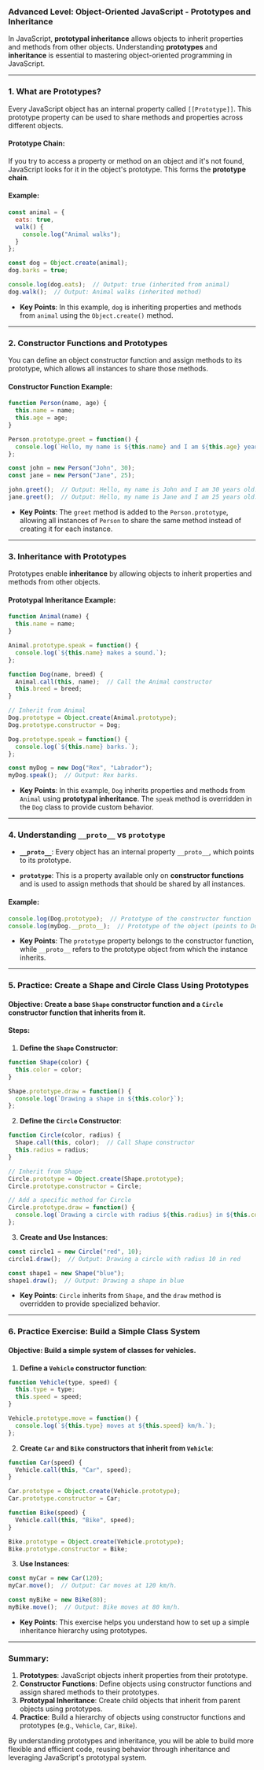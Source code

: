 ### **Advanced Level: Object-Oriented JavaScript - Prototypes and Inheritance**

In JavaScript, **prototypal inheritance** allows objects to inherit properties and methods from other objects. Understanding **prototypes** and **inheritance** is essential to mastering object-oriented programming in JavaScript.

---

### **1. What are Prototypes?**

Every JavaScript object has an internal property called `[[Prototype]]`. This prototype property can be used to share methods and properties across different objects.

#### **Prototype Chain**:
If you try to access a property or method on an object and it's not found, JavaScript looks for it in the object's prototype. This forms the **prototype chain**.

#### **Example**:

```javascript
const animal = {
  eats: true,
  walk() {
    console.log("Animal walks");
  }
};

const dog = Object.create(animal);
dog.barks = true;

console.log(dog.eats);  // Output: true (inherited from animal)
dog.walk();  // Output: Animal walks (inherited method)
```

- **Key Points**: In this example, `dog` is inheriting properties and methods from `animal` using the `Object.create()` method.

---

### **2. Constructor Functions and Prototypes**

You can define an object constructor function and assign methods to its prototype, which allows all instances to share those methods.

#### **Constructor Function Example**:

```javascript
function Person(name, age) {
  this.name = name;
  this.age = age;
}

Person.prototype.greet = function() {
  console.log(`Hello, my name is ${this.name} and I am ${this.age} years old.`);
};

const john = new Person("John", 30);
const jane = new Person("Jane", 25);

john.greet();  // Output: Hello, my name is John and I am 30 years old.
jane.greet();  // Output: Hello, my name is Jane and I am 25 years old.
```

- **Key Points**: The `greet` method is added to the `Person.prototype`, allowing all instances of `Person` to share the same method instead of creating it for each instance.

---

### **3. Inheritance with Prototypes**

Prototypes enable **inheritance** by allowing objects to inherit properties and methods from other objects.

#### **Prototypal Inheritance Example**:

```javascript
function Animal(name) {
  this.name = name;
}

Animal.prototype.speak = function() {
  console.log(`${this.name} makes a sound.`);
};

function Dog(name, breed) {
  Animal.call(this, name);  // Call the Animal constructor
  this.breed = breed;
}

// Inherit from Animal
Dog.prototype = Object.create(Animal.prototype);
Dog.prototype.constructor = Dog;

Dog.prototype.speak = function() {
  console.log(`${this.name} barks.`);
};

const myDog = new Dog("Rex", "Labrador");
myDog.speak();  // Output: Rex barks.
```

- **Key Points**: In this example, `Dog` inherits properties and methods from `Animal` using **prototypal inheritance**. The `speak` method is overridden in the `Dog` class to provide custom behavior.

---

### **4. Understanding `__proto__` vs `prototype`**

- **`__proto__`**: Every object has an internal property `__proto__`, which points to its prototype.
  
- **`prototype`**: This is a property available only on **constructor functions** and is used to assign methods that should be shared by all instances.

#### **Example**:

```javascript
console.log(Dog.prototype);  // Prototype of the constructor function
console.log(myDog.__proto__);  // Prototype of the object (points to Dog.prototype)
```

- **Key Points**: The `prototype` property belongs to the constructor function, while `__proto__` refers to the prototype object from which the instance inherits.

---

### **5. Practice: Create a Shape and Circle Class Using Prototypes**

#### **Objective**: Create a base `Shape` constructor function and a `Circle` constructor function that inherits from it. 

#### **Steps**:

1. **Define the `Shape` Constructor**:

```javascript
function Shape(color) {
  this.color = color;
}

Shape.prototype.draw = function() {
  console.log(`Drawing a shape in ${this.color}`);
};
```

2. **Define the `Circle` Constructor**:

```javascript
function Circle(color, radius) {
  Shape.call(this, color);  // Call Shape constructor
  this.radius = radius;
}

// Inherit from Shape
Circle.prototype = Object.create(Shape.prototype);
Circle.prototype.constructor = Circle;

// Add a specific method for Circle
Circle.prototype.draw = function() {
  console.log(`Drawing a circle with radius ${this.radius} in ${this.color}`);
};
```

3. **Create and Use Instances**:

```javascript
const circle1 = new Circle("red", 10);
circle1.draw();  // Output: Drawing a circle with radius 10 in red

const shape1 = new Shape("blue");
shape1.draw();  // Output: Drawing a shape in blue
```

- **Key Points**: `Circle` inherits from `Shape`, and the `draw` method is overridden to provide specialized behavior.

---

### **6. Practice Exercise: Build a Simple Class System**

#### **Objective**: Build a simple system of classes for vehicles.

1. **Define a `Vehicle` constructor function**:

```javascript
function Vehicle(type, speed) {
  this.type = type;
  this.speed = speed;
}

Vehicle.prototype.move = function() {
  console.log(`${this.type} moves at ${this.speed} km/h.`);
};
```

2. **Create `Car` and `Bike` constructors that inherit from `Vehicle`**:

```javascript
function Car(speed) {
  Vehicle.call(this, "Car", speed);
}

Car.prototype = Object.create(Vehicle.prototype);
Car.prototype.constructor = Car;

function Bike(speed) {
  Vehicle.call(this, "Bike", speed);
}

Bike.prototype = Object.create(Vehicle.prototype);
Bike.prototype.constructor = Bike;
```

3. **Use Instances**:

```javascript
const myCar = new Car(120);
myCar.move();  // Output: Car moves at 120 km/h.

const myBike = new Bike(80);
myBike.move();  // Output: Bike moves at 80 km/h.
```

- **Key Points**: This exercise helps you understand how to set up a simple inheritance hierarchy using prototypes.

---

### **Summary**:

1. **Prototypes**: JavaScript objects inherit properties from their prototype.
2. **Constructor Functions**: Define objects using constructor functions and assign shared methods to their prototypes.
3. **Prototypal Inheritance**: Create child objects that inherit from parent objects using prototypes.
4. **Practice**: Build a hierarchy of objects using constructor functions and prototypes (e.g., `Vehicle`, `Car`, `Bike`).

By understanding prototypes and inheritance, you will be able to build more flexible and efficient code, reusing behavior through inheritance and leveraging JavaScript's prototypal system.